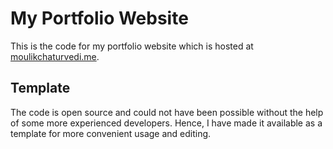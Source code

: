 # My Portfolio Website
This is the code for my portfolio website which is hosted at [moulikchaturvedi.me](moulikchaturvedi.me).

## Template
The code is open source and could not have been possible without the help of some more experienced developers. Hence, I have made it available as a template for more convenient
usage and editing.
